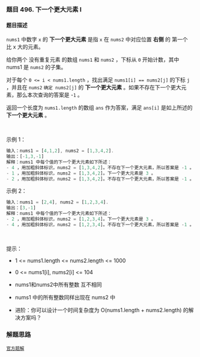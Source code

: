 ### 题目 496. 下一个更大元素 I
#### 题目描述
`nums1` 中数字 `x` 的 **下一个更大元素** 是指 `x` 在 `nums2` 中对应位置 **右侧** 的 第一个 比 x 大的元素。

给你两个 没有重复元素 的数组 `nums1` 和 `nums2` ，下标从 `0` 开始计数，其中nums1 是 `nums2` 的子集。

对于每个 `0 <= i < nums1.length` ，找出满足 `nums1[i] == nums2[j]` 的下标 `j` ，并且在 `nums2` `确定 nums2[j]` 的 **下一个更大元素** 。如果不存在下一个更大元素，那么本次查询的答案是 -`1` 。

返回一个长度为 `nums1.length` 的数组 `ans` 作为答案，满足 `ans[i]` 是如上所述的 **下一个更大元素** 。

 

示例 1：

```js
输入：nums1 = [4,1,2], nums2 = [1,3,4,2].
输出：[-1,3,-1]
解释：nums1 中每个值的下一个更大元素如下所述：
- 4 ，用加粗斜体标识，nums2 = [1,3,4,2]。不存在下一个更大元素，所以答案是 -1 。
- 1 ，用加粗斜体标识，nums2 = [1,3,4,2]。下一个更大元素是 3 。
- 2 ，用加粗斜体标识，nums2 = [1,3,4,2]。不存在下一个更大元素，所以答案是 -1 。
```
示例 2：

```js
输入：nums1 = [2,4], nums2 = [1,2,3,4].
输出：[3,-1]
解释：nums1 中每个值的下一个更大元素如下所述：
- 2 ，用加粗斜体标识，nums2 = [1,2,3,4]。下一个更大元素是 3 。
- 4 ，用加粗斜体标识，nums2 = [1,2,3,4]。不存在下一个更大元素，所以答案是 -1 。
```
 

提示：

- 1 <= nums1.length <= nums2.length <= 1000
- 0 <= nums1[i], nums2[i] <= 104
- nums1和nums2中所有整数 互不相同
- nums1 中的所有整数同样出现在 nums2 中
 

- 进阶：你可以设计一个时间复杂度为 O(nums1.length + nums2.length) 的解决方案吗？

### 解题思路
[`官方题解`](https://leetcode.cn/problems/next-greater-element-i/solution/xia-yi-ge-geng-da-yuan-su-i-by-leetcode-bfcoj/)